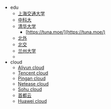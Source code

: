 - edu
  - [上海交通大学](https://mirrors.sjtug.sjtu.edu.cn/)
  - [中科大](https://mirrors.ustc.edu.cn/)
  - [清华大学](https://mirrors.tuna.tsinghua.edu.cn/)
    - [https://tuna.moe/](https://tuna.moe/) 
  - [北外](https://mirrors.bfsu.edu.cn/)
  - [北交](https://mirror.bjtu.edu.cn/)
  - [兰州大学](http://mirror.lzu.edu.cn/)
  - 
- cloud
  - [Aliyun cloud](https://developer.aliyun.com/mirror/)
  - [Tencent cloud](https://mirrors.cloud.tencent.com/)
  - [Pingan cloud](https://mirrors.pinganyun.com/)
  - [Netease cloud](https://mirrors.163.com/)
  - [Sohu cloud](http://mirrors.sohu.com/)
  - [首都云](http://mirrors.yun-idc.com/)
  - [Huawei cloud](https://mirrors.huaweicloud.com/)
